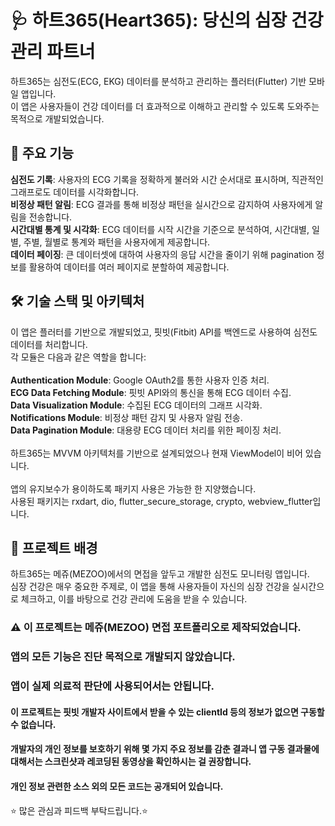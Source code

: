 # 🩺 하트365(Heart365): 당신의 심장 건강 관리 파트너<br>
하트365는 심전도(ECG, EKG) 데이터를 분석하고 관리하는 플러터(Flutter) 기반 모바일 앱입니다.<br>
이 앱은 사용자들이 건강 데이터를 더 효과적으로 이해하고 관리할 수 있도록 도와주는 목적으로 개발되었습니다.<br>
## 🌟 주요 기능
**심전도 기록**: 사용자의 ECG 기록을 정확하게 불러와 시간 순서대로 표시하며, 직관적인 그래프로도 데이터를 시각화합니다.<br>
**비정상 패턴 알림**: ECG 결과를 통해 비정상 패턴을 실시간으로 감지하여 사용자에게 알림을 전송합니다.<br>
**시간대별 통계 및 시각화**: ECG 데이터를 시작 시간을 기준으로 분석하여, 시간대별, 일별, 주별, 월별로 통계와 패턴을 사용자에게 제공합니다.<br>
**데이터 페이징**: 큰 데이터셋에 대하여 사용자의 응답 시간을 줄이기 위해 pagination 정보를 활용하여 데이터를 여러 페이지로 분할하여 제공합니다.<br>
## 🛠 기술 스택 및 아키텍처
이 앱은 플러터를 기반으로 개발되었고, 핏빗(Fitbit) API를 백엔드로 사용하여 심전도 데이터를 처리합니다.<br>
각 모듈은 다음과 같은 역할을 합니다:<br>
<br>
**Authentication Module**: Google OAuth2를 통한 사용자 인증 처리.<br>
**ECG Data Fetching Module**: 핏빗 API와의 통신을 통해 ECG 데이터 수집.<br>
**Data Visualization Module**: 수집된 ECG 데이터의 그래프 시각화.<br>
**Notifications Module**: 비정상 패턴 감지 및 사용자 알림 전송.<br>
**Data Pagination Module**: 대용량 ECG 데이터 처리를 위한 페이징 처리.<br>
<br>
하트365는 MVVM 아키텍처를 기반으로 설계되었으나 현재 ViewModel이 비어 있습니다.<br>
<br>
앱의 유지보수가 용이하도록 패키지 사용은 가능한 한 지양했습니다.<br>
사용된 패키지는 rxdart, dio, flutter_secure_storage, crypto, webview_flutter입니다.<br>
## 💼 프로젝트 배경
하트365는 메쥬(MEZOO)에서의 면접을 앞두고 개발한 심전도 모니터링 앱입니다.<br> 
심장 건강은 매우 중요한 주제로, 이 앱을 통해 사용자들이 자신의 심장 건강을 실시간으로 체크하고, 이를 바탕으로 건강 관리에 도움을 받을 수 있습니다.<br>
### ⚠️ 이 프로젝트는 메쥬(MEZOO) 면접 포트폴리오로 제작되었습니다.
### 앱의 모든 기능은 진단 목적으로 개발되지 않았습니다.
### 앱이 실제 의료적 판단에 사용되어서는 안됩니다.
#### 이 프로젝트는 핏빗 개발자 사이트에서 받을 수 있는 clientId 등의 정보가 없으면 구동할 수 없습니다.
#### 개발자의 개인 정보를 보호하기 위해 몇 가지 주요 정보를 감춘 결과니 앱 구동 결과물에 대해서는 스크린샷과 레코딩된 동영상을 확인하시는 걸 권장합니다.
#### 개인 정보 관련한 소스 외의 모든 코드는 공개되어 있습니다.
⭐️ 많은 관심과 피드백 부탁드립니다.⭐️<br>
